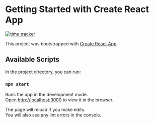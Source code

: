 # Getting Started with Create React App
[![time tracker](https://wakatime.com/badge/github/chenxiangcai/Ts-restaurant-ordering-system.svg)](https://wakatime.com/badge/github/chenxiangcai/Ts-restaurant-ordering-system.svg)

This project was bootstrapped with [Create React App](https://github.com/facebook/create-react-app).

## Available Scripts

In the project directory, you can run:

### `npm start`

Runs the app in the development mode.\
Open [http://localhost:3000](http://localhost:3000) to view it in the browser.

The page will reload if you make edits.\
You will also see any lint errors in the console.

